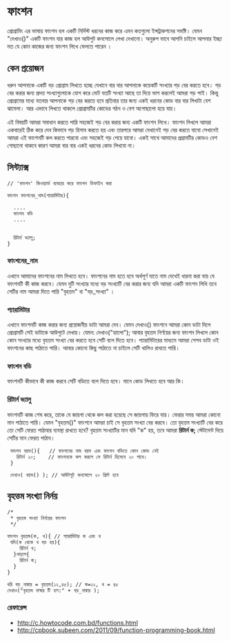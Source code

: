 # ফাংশন
প্রোগ্রামিং এর ভাষায় ফাংশন হল একটি নির্দিস্ট ধরনের কাজ করে এমন কতগুলো ইন্সট্রাকশনের সমষ্টি। যেমন "দেখাও()" একটি ফাংশন যার কাজ হল আউপুট কনসোলে লেখা দেখানো। অনুরুপ ভাবে আপনি চাইলে আপনার ইচ্ছা মত যে কোন কাজের জন্য ফাংশন লিখে ফেলতে পারেন ।

## কেন প্রয়োজন
ধরুন আপনাকে একটি বড় প্রোগ্রাম লিখতে হচ্ছে যেখানে বার বার আপনাকে কয়েকটি সংখ্যার গড় বের করতে হবে। গড় বের করার জন্য প্রদত্ত সংখ্যাগুলোকে যোগ করে মোট যতটি সংখ্যা আছে তা দিয়ে ভাগ করলেই আমরা গড় পাই। কিন্তু প্রোগ্রামের মধ্যে যতবার আপনাকে গড় বের করতে হবে প্রতিবার তার জন্য একই ধরনের কোড বার বার লিখাটা বেশ ঝামেলা। আর এভাবে লিখতে থাকলে প্রোগ্রামটির কোডের গঠন ও বেশ অগোছালো হয়ে যায়।

এই বিষয়টি আমরা সমাধান করতে পারি সহজেই গড় বের করার জন্য একটি ফাংশন লিখে। ফাংশন লিখলে আমরা একবারেই ঠিক করে দেব কিভাবে গড় হিসাব করতে হয় এবং তারপরে আমরা যেখানেই গড় বের করতে যাবো সেখানেই আমরা এই ফাংশনটি কল করতে পারবো এবং সহজেই গড় পেয়ে যাবো। একই সাথে আমাদের প্রগ্রামটির কোডও বেশ গোছানো থাকবে কারণ আমরা বার বার একই ধরনের কোড লিখবো না।

## সিন্ট্যাক্স
```
// 'ফাংশন' কিওয়্যার্ড ব্যবহার করে ফাংশন ডিফাইন করা

ফাংশন ফাংশনের_নাম(প্যারামিটার){

  ....
  ফাংশন বডি
  ....


  রিটার্ন ভ্যালু;
}
```

### ফাংশনের_নাম
এখানে আমাদের ফাংশনের নাম লিখতে হবে। ফাংশনের নাম হতে হবে অর্থপূর্ণ যাতে নাম দেখেই ধারনা করা যায় যে ফাংশনটি কী কাজ করবে। যেমন দুটি সংখ্যার মধ্যে বড় সংখ্যাটি বের করার জন্য যদি আমরা একটি ফাংশন লিখি তবে সেটির নাম আমরা দিতে পারি "বৃহত্তম" বা "বড়_সংখ্যা" ।

### প্যারামিটার
এখানে ফাংশনটি কাজ করার জন্য প্রয়োজনীয় ডাটা আমরা দেব। যেমন দেখাও() ফাংশনে আমরা কোন ডাটা দিলে প্রোগ্রামটি সেই ডাটাকে আউপুটে দেখায়। যেমন: দেখাও("হ্যালো");
আবার বৃহত্তম নির্ণয়ের জন্য ফাংশন লিখলে কোন কোন সংখ্যার মধ্যে বৃহত্তম সংখ্যা বের করতে হবে সেটি বলে দিতে হবে। প্যারামিটারের মাধ্যমে আমরা সেসব ডাটা ওই ফাংশনের কাছ পাঠাতে পারি। আবার কোনো কিছু পাঠাতে না চাইলে সেটি খালিও রাখতে পারি।

### ফাংশন বডি
ফাংশনটি কীভাবে কী কাজ করবে সেটি বডিতে বলে দিতে হবে। মানে কোড লিখতে হবে আর কি।

### রিটার্ন ভ্যালু
ফাংশনটি কাজ শেষ করে, তাকে যে জায়গা থেকে কল করা হয়েছে সে জায়গায় ফিরে যায়। ফেরার সময় আমরা কোনো মান পাঠাতে পারি। যেমন "বৃহত্তম()" ফাংশনে আমরা চাই সে বৃহত্তম সংখ্যা বের করবে। তো বৃহত্তম সংখ্যাটি বের করে তো সেটি ফেরত পাঠাবার ব্যবস্থা রাখতে হবে? বৃহত্তম সংখ্যাটির মান যদি "ক" হয়, তবে আমরা <b>রিটার্ন ক;</b> স্টেটমেন্ট দিয়ে সেটির মান ফেরত পাঠাব।

```
 ফাংশন বয়স(){   // ফাংশনের নাম বয়স এবং ফাংশন বডিতে কোন কোড নেই
   রিটার্ন ২০;    // ফাংশনকে কল করলে সে রিটার্ন হিসেবে ২০ পাবে।
 }

 দেখাও( বয়স() ); // আউটপুট কনসোলে ২০ প্রিন্ট হবে
```

## বৃহত্তম সংখ্যা নির্নয়
```
/*
 * বৃহত্তম সংখ্যা নির্নয়ের ফাংশন
 */

ফাংশন বৃহত্তম(ক, খ){ // প্যারামিটার ক এবং খ
 যদি(ক থেকে খ বড় হয়){
    রিটার্ন খ;
  }নাহলে{
    রিটার্ন ক;
  }
}

ধরি বড়_নাম্বার = বৃহত্তম(১২,৪৫); // ক=১২, খ = ৪৫
দেখাও("বৃহত্তম নাস্বার টি হল:" + বড়_নাম্বার );
```

### রেফারেন্স
* http://c.howtocode.com.bd/functions.html
* http://cpbook.subeen.com/2011/09/function-programming-book.html
